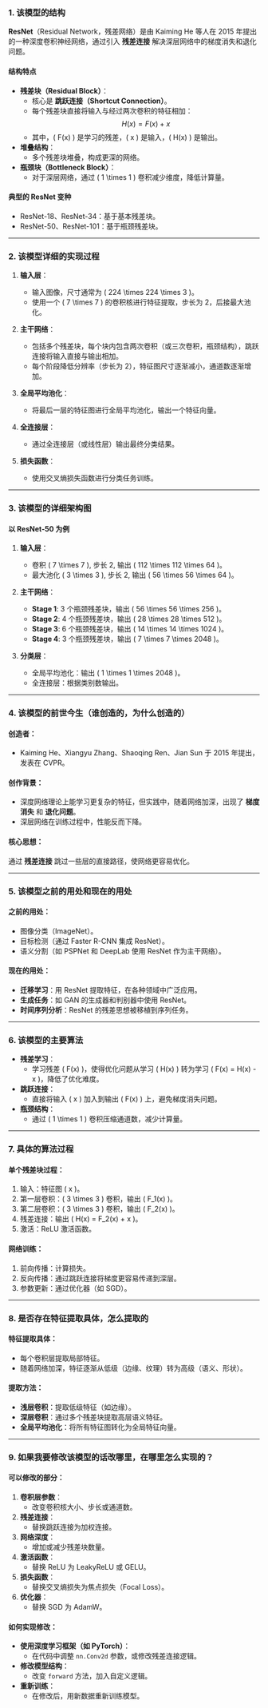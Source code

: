 ### 1. 该模型的结构

**ResNet**（Residual Network，残差网络）是由 Kaiming He 等人在 2015 年提出的一种深度卷积神经网络，通过引入 **残差连接** 解决深层网络中的梯度消失和退化问题。

#### **结构特点**
- **残差块（Residual Block）**：
  - 核心是 **跳跃连接（Shortcut Connection）**。
  - 每个残差块直接将输入与经过两次卷积的特征相加：
    $$
    H(x) = F(x) + x
    $$
  - 其中，\( F(x) \) 是学习的残差，\( x \) 是输入，\( H(x) \) 是输出。
- **堆叠结构**：
  - 多个残差块堆叠，构成更深的网络。
- **瓶颈块（Bottleneck Block）**：
  - 对于深层网络，通过 \( 1 \times 1 \) 卷积减少维度，降低计算量。
  
#### **典型的 ResNet 变种**
- ResNet-18、ResNet-34：基于基本残差块。
- ResNet-50、ResNet-101：基于瓶颈残差块。

---

### 2. 该模型详细的实现过程

1. **输入层**：
   - 输入图像，尺寸通常为 \( 224 \times 224 \times 3 \)。
   - 使用一个 \( 7 \times 7 \) 的卷积核进行特征提取，步长为 2，后接最大池化。
   
2. **主干网络**：
   - 包括多个残差块，每个块内包含两次卷积（或三次卷积，瓶颈结构），跳跃连接将输入直接与输出相加。
   - 每个阶段降低分辨率（步长为 2），特征图尺寸逐渐减小，通道数逐渐增加。
   
3. **全局平均池化**：
   - 将最后一层的特征图进行全局平均池化，输出一个特征向量。
   
4. **全连接层**：
   - 通过全连接层（或线性层）输出最终分类结果。

5. **损失函数**：
   - 使用交叉熵损失函数进行分类任务训练。

---

### 3. 该模型的详细架构图

#### **以 ResNet-50 为例**

1. **输入层**：
   - 卷积 \( 7 \times 7 \), 步长 2, 输出 \( 112 \times 112 \times 64 \)。
   - 最大池化 \( 3 \times 3 \), 步长 2, 输出 \( 56 \times 56 \times 64 \)。

2. **主干网络**：
   - **Stage 1**: 3 个瓶颈残差块，输出 \( 56 \times 56 \times 256 \)。
   - **Stage 2**: 4 个瓶颈残差块，输出 \( 28 \times 28 \times 512 \)。
   - **Stage 3**: 6 个瓶颈残差块，输出 \( 14 \times 14 \times 1024 \)。
   - **Stage 4**: 3 个瓶颈残差块，输出 \( 7 \times 7 \times 2048 \)。

3. **分类层**：
   - 全局平均池化：输出 \( 1 \times 1 \times 2048 \)。
   - 全连接层：根据类别数输出。

---

### 4. 该模型的前世今生（谁创造的，为什么创造的）

#### **创造者**：
- Kaiming He、Xiangyu Zhang、Shaoqing Ren、Jian Sun 于 2015 年提出，发表在 CVPR。

#### **创作背景**：
- 深度网络理论上能学习更复杂的特征，但实践中，随着网络加深，出现了 **梯度消失** 和 **退化问题**。
- 深层网络在训练过程中，性能反而下降。

#### **核心思想**：
通过 **残差连接** 跳过一些层的直接路径，使网络更容易优化。

---

### 5. 该模型之前的用处和现在的用处

#### **之前的用处**：
- 图像分类（ImageNet）。
- 目标检测（通过 Faster R-CNN 集成 ResNet）。
- 语义分割（如 PSPNet 和 DeepLab 使用 ResNet 作为主干网络）。

#### **现在的用处**：
- **迁移学习**：用 ResNet 提取特征，在各种领域中广泛应用。
- **生成任务**：如 GAN 的生成器和判别器中使用 ResNet。
- **时间序列分析**：ResNet 的残差思想被移植到序列任务。

---

### 6. 该模型的主要算法

- **残差学习**：
  - 学习残差 \( F(x) \)，使得优化问题从学习 \( H(x) \) 转为学习 \( F(x) = H(x) - x \)，降低了优化难度。
- **跳跃连接**：
  - 直接将输入 \( x \) 加入到输出 \( F(x) \) 上，避免梯度消失问题。
- **瓶颈结构**：
  - 通过 \( 1 \times 1 \) 卷积压缩通道数，减少计算量。

---

### 7. 具体的算法过程

#### **单个残差块过程**：
1. 输入：特征图 \( x \)。
2. 第一层卷积：\( 3 \times 3 \) 卷积，输出 \( F_1(x) \)。
3. 第二层卷积：\( 3 \times 3 \) 卷积，输出 \( F_2(x) \)。
4. 残差连接：输出 \( H(x) = F_2(x) + x \)。
5. 激活：ReLU 激活函数。

#### **网络训练**：
1. 前向传播：计算损失。
2. 反向传播：通过跳跃连接将梯度更容易传递到深层。
3. 参数更新：通过优化器（如 SGD）。

---

### 8. 是否存在特征提取具体，怎么提取的

#### **特征提取具体**：
- 每个卷积层提取局部特征。
- 随着网络加深，特征逐渐从低级（边缘、纹理）转为高级（语义、形状）。

#### **提取方法**：
- **浅层卷积**：提取低级特征（如边缘）。
- **深层卷积**：通过多个残差块提取高层语义特征。
- **全局平均池化**：将所有特征图转化为全局特征向量。

---

### 9. 如果我要修改该模型的话改哪里，在哪里怎么实现的？

#### **可以修改的部分**：
1. **卷积层参数**：
   - 改变卷积核大小、步长或通道数。
2. **残差连接**：
   - 替换跳跃连接为加权连接。
3. **网络深度**：
   - 增加或减少残差块数量。
4. **激活函数**：
   - 替换 ReLU 为 LeakyReLU 或 GELU。
5. **损失函数**：
   - 替换交叉熵损失为焦点损失（Focal Loss）。
6. **优化器**：
   - 替换 SGD 为 AdamW。

#### **如何实现修改**：
- **使用深度学习框架（如 PyTorch）**：
  - 在代码中调整 `nn.Conv2d` 参数，或修改残差连接逻辑。
- **修改模型结构**：
  - 改变 `forward` 方法，加入自定义逻辑。
- **重新训练**：
  - 在修改后，用新数据重新训练模型。